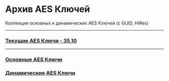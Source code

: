 # Архив AES Ключей

Коллекция основных и динамических AES Ключей (с GUID, HiRes)
___

### [Текущие AES Ключи - 35.10](https://github.com/spongerxd/FNTracker/blob/main/AES%20%D0%9A%D0%BB%D1%8E%D1%87%D0%B8/%D0%B4%D0%B8%D0%BD%D0%B0%D0%BC%D0%B8%D1%87%D0%B5%D1%81%D0%BA%D0%B8%D0%B5/35.10.md)
___

### [Основные AES Ключи](https://github.com/spongerxd/FNTracker/blob/main/AES%20%D0%9A%D0%BB%D1%8E%D1%87%D0%B8/%D0%BE%D1%81%D0%BD%D0%BE%D0%B2%D0%BD%D0%BE%D0%B5/readme.md)

### [Динамические AES Ключи](https://github.com/spongerxd/FNTracker/tree/main/AES%20%D0%9A%D0%BB%D1%8E%D1%87%D0%B8/%D0%B4%D0%B8%D0%BD%D0%B0%D0%BC%D0%B8%D1%87%D0%B5%D1%81%D0%BA%D0%B8%D0%B5)